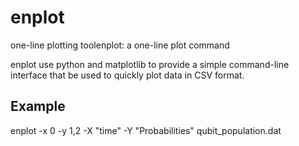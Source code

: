 enplot
======

one-line plotting toolenplot: a one-line plot command

enplot use python and matplotlib to provide a simple command-line interface
that be used to quickly plot data in CSV format.

Example
-------

enplot -x 0 -y 1,2 -X "time" -Y "Probabilities" qubit_population.dat 
